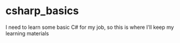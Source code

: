 # csharp_basics
I need to learn some basic C# for my job, so this is where I'll keep my learning materials
